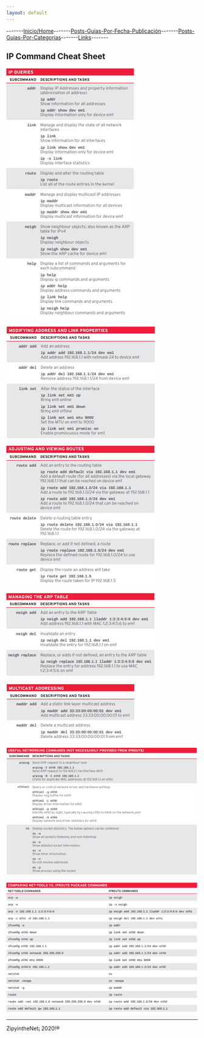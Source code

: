 ```yaml
---
layout: default
---
```

-------[Inicio/Home](./../index.html)-------[Posts-Guias-Por-Fecha-Publicación](./../posts.html)-------[Posts-Guias-Por-Categorias](./../categorias.html)-------[Links](./../links.html)-------

## IP Command Cheat Sheet

![foto1-ip](./../images/ipcommand/Captura1.PNG)

![foto2-ip](./../images/ipcommand/Captura2.PNG)

![foto3-ip](./../images/ipcommand/Captura3.PNG)

![foto4-ip](./../images/ipcommand/Captura4.PNG)

![foto5-ip](./../images/ipcommand/Captura5.PNG)

![foto6-ip](./../images/ipcommand/Captura6.PNG)

![foto7-ip](./../images/ipcommand/Captura7.PNG)

-----------------------------------------------------------------------------

ZipyintheNet¡ 2020!®